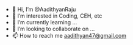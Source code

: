 - 👋 Hi, I’m @AadithyanRaju
- 👀 I’m interested in Coding, CEH, etc
- 🌱 I’m currently learning ...
- 💞️ I’m looking to collaborate on ...
- 📫 How to reach me aadithyan47@gmail.com
